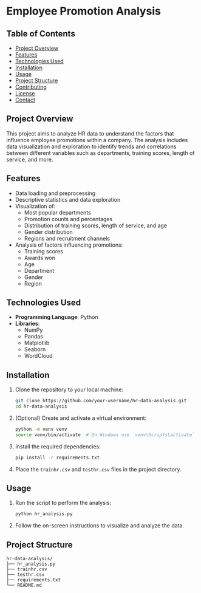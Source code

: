 # Employee Promotion Analysis

## Table of Contents
- [Project Overview](#project-overview)
- [Features](#features)
- [Technologies Used](#technologies-used)
- [Installation](#installation)
- [Usage](#usage)
- [Project Structure](#project-structure)
- [Contributing](#contributing)
- [License](#license)
- [Contact](#contact)

## Project Overview
This project aims to analyze HR data to understand the factors that influence employee promotions within a company. The analysis includes data visualization and exploration to identify trends and correlations between different variables such as departments, training scores, length of service, and more.

## Features
- Data loading and preprocessing
- Descriptive statistics and data exploration
- Visualization of:
  - Most popular departments
  - Promotion counts and percentages
  - Distribution of training scores, length of service, and age
  - Gender distribution
  - Regions and recruitment channels
- Analysis of factors influencing promotions:
  - Training scores
  - Awards won
  - Age
  - Department
  - Gender
  - Region

## Technologies Used
- **Programming Language**: Python
- **Libraries**:
  - NumPy
  - Pandas
  - Matplotlib
  - Seaborn
  - WordCloud

## Installation
1. Clone the repository to your local machine:
    ```bash
    git clone https://github.com/your-username/hr-data-analysis.git
    cd hr-data-analysis
    ```

2. (Optional) Create and activate a virtual environment:
    ```bash
    python -m venv venv
    source venv/bin/activate  # On Windows use `venv\Scripts\activate`
    ```

3. Install the required dependencies:
    ```bash
    pip install -r requirements.txt
    ```

4. Place the `trainhr.csv` and `testhr.csv` files in the project directory.

## Usage
1. Run the script to perform the analysis:
    ```bash
    python hr_analysis.py
    ```

2. Follow the on-screen instructions to visualize and analyze the data.

## Project Structure
```plaintext
hr-data-analysis/
├── hr_analysis.py
├── trainhr.csv
├── testhr.csv
├── requirements.txt
└── README.md
